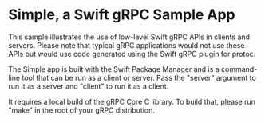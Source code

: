 # Simple, a Swift gRPC Sample App

This sample illustrates the use of low-level Swift gRPC APIs in
clients and servers. Please note that typical gRPC applications
would not use these APIs but would use code generated using the
Swift gRPC plugin for protoc.

The Simple app is built with the Swift Package Manager and is
a command-line tool that can be run as a client or server. 
Pass the "server" argument to run it as a server and "client"
to run it as a client.

It requires a local build of the gRPC Core C library. To build 
that, please run "make" in the root of your gRPC distribution.